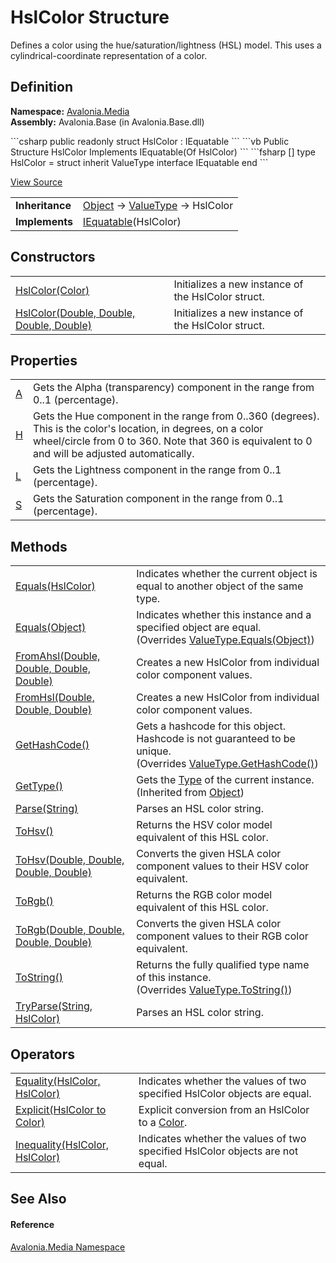 # HslColor Structure


Defines a color using the hue/saturation/lightness (HSL) model. This uses a cylindrical-coordinate representation of a color.



## Definition
**Namespace:** <a href="N_Avalonia_Media">Avalonia.Media</a>  
**Assembly:** Avalonia.Base (in Avalonia.Base.dll)

<Tabs groupId="api-code-preview">
<TabItem value="csharp" label="C#">
```csharp
public readonly struct HslColor : IEquatable<HslColor>
```
</TabItem>
<TabItem value="vb" label="VB">
```vb
Public Structure HslColor
	Implements IEquatable(Of HslColor)
```
</TabItem>
<TabItem value="fsharp" label="F#">
```fsharp
[<SealedAttribute>]
type HslColor = 
    struct
        inherit ValueType
        interface IEquatable<HslColor>
    end
```
</TabItem>
</Tabs>



<a href="https://github.com/AvaloniaUI/Avalonia/tree/master/src/Avalonia.Base/Media/HslColor.cs" title="View the source code">View Source</a>

<table>
<tr><td><strong>Inheritance</strong></td><td><a href="https://learn.microsoft.com/dotnet/api/system.object" target="_blank" rel="noopener noreferrer">Object</a>  →  <a href="https://learn.microsoft.com/dotnet/api/system.valuetype" target="_blank" rel="noopener noreferrer">ValueType</a>  →  HslColor</td></tr>
<tr><td><strong>Implements</strong></td><td><a href="https://learn.microsoft.com/dotnet/api/system.iequatable-1" target="_blank" rel="noopener noreferrer">IEquatable</a>(HslColor)</td></tr>
</table>



## Constructors
<table>
<tr>
<td><a href="M_Avalonia_Media_HslColor__ctor">HslColor(Color)</a></td>
<td>Initializes a new instance of the HslColor struct.</td>
</tr>
<tr>
<td><a href="M_Avalonia_Media_HslColor__ctor_1">HslColor(Double, Double, Double, Double)</a></td>
<td>Initializes a new instance of the HslColor struct.</td>
</tr>
</table>

## Properties
<table>
<tr>
<td><a href="P_Avalonia_Media_HslColor_A">A</a></td>
<td>Gets the Alpha (transparency) component in the range from 0..1 (percentage).</td>
</tr>
<tr>
<td><a href="P_Avalonia_Media_HslColor_H">H</a></td>
<td>Gets the Hue component in the range from 0..360 (degrees). This is the color's location, in degrees, on a color wheel/circle from 0 to 360. Note that 360 is equivalent to 0 and will be adjusted automatically.</td>
</tr>
<tr>
<td><a href="P_Avalonia_Media_HslColor_L">L</a></td>
<td>Gets the Lightness component in the range from 0..1 (percentage).</td>
</tr>
<tr>
<td><a href="P_Avalonia_Media_HslColor_S">S</a></td>
<td>Gets the Saturation component in the range from 0..1 (percentage).</td>
</tr>
</table>

## Methods
<table>
<tr>
<td><a href="M_Avalonia_Media_HslColor_Equals">Equals(HslColor)</a></td>
<td>Indicates whether the current object is equal to another object of the same type.</td>
</tr>
<tr>
<td><a href="M_Avalonia_Media_HslColor_Equals_1">Equals(Object)</a></td>
<td>Indicates whether this instance and a specified object are equal.<br />(Overrides <a href="https://learn.microsoft.com/dotnet/api/system.valuetype.equals" target="_blank" rel="noopener noreferrer">ValueType.Equals(Object)</a>)</td>
</tr>
<tr>
<td><a href="M_Avalonia_Media_HslColor_FromAhsl">FromAhsl(Double, Double, Double, Double)</a></td>
<td>Creates a new HslColor from individual color component values.</td>
</tr>
<tr>
<td><a href="M_Avalonia_Media_HslColor_FromHsl">FromHsl(Double, Double, Double)</a></td>
<td>Creates a new HslColor from individual color component values.</td>
</tr>
<tr>
<td><a href="M_Avalonia_Media_HslColor_GetHashCode">GetHashCode()</a></td>
<td>Gets a hashcode for this object. Hashcode is not guaranteed to be unique.<br />(Overrides <a href="https://learn.microsoft.com/dotnet/api/system.valuetype.gethashcode" target="_blank" rel="noopener noreferrer">ValueType.GetHashCode()</a>)</td>
</tr>
<tr>
<td><a href="https://learn.microsoft.com/dotnet/api/system.object.gettype" target="_blank" rel="noopener noreferrer">GetType()</a></td>
<td>Gets the <a href="https://learn.microsoft.com/dotnet/api/system.type" target="_blank" rel="noopener noreferrer">Type</a> of the current instance.<br />(Inherited from <a href="https://learn.microsoft.com/dotnet/api/system.object" target="_blank" rel="noopener noreferrer">Object</a>)</td>
</tr>
<tr>
<td><a href="M_Avalonia_Media_HslColor_Parse">Parse(String)</a></td>
<td>Parses an HSL color string.</td>
</tr>
<tr>
<td><a href="M_Avalonia_Media_HslColor_ToHsv">ToHsv()</a></td>
<td>Returns the HSV color model equivalent of this HSL color.</td>
</tr>
<tr>
<td><a href="M_Avalonia_Media_HslColor_ToHsv_1">ToHsv(Double, Double, Double, Double)</a></td>
<td>Converts the given HSLA color component values to their HSV color equivalent.</td>
</tr>
<tr>
<td><a href="M_Avalonia_Media_HslColor_ToRgb">ToRgb()</a></td>
<td>Returns the RGB color model equivalent of this HSL color.</td>
</tr>
<tr>
<td><a href="M_Avalonia_Media_HslColor_ToRgb_1">ToRgb(Double, Double, Double, Double)</a></td>
<td>Converts the given HSLA color component values to their RGB color equivalent.</td>
</tr>
<tr>
<td><a href="M_Avalonia_Media_HslColor_ToString">ToString()</a></td>
<td>Returns the fully qualified type name of this instance.<br />(Overrides <a href="https://learn.microsoft.com/dotnet/api/system.valuetype.tostring" target="_blank" rel="noopener noreferrer">ValueType.ToString()</a>)</td>
</tr>
<tr>
<td><a href="M_Avalonia_Media_HslColor_TryParse">TryParse(String, HslColor)</a></td>
<td>Parses an HSL color string.</td>
</tr>
</table>

## Operators
<table>
<tr>
<td><a href="M_Avalonia_Media_HslColor_op_Equality">Equality(HslColor, HslColor)</a></td>
<td>Indicates whether the values of two specified HslColor objects are equal.</td>
</tr>
<tr>
<td><a href="M_Avalonia_Media_HslColor_op_Explicit">Explicit(HslColor to Color)</a></td>
<td>Explicit conversion from an HslColor to a <a href="T_Avalonia_Media_Color">Color</a>.</td>
</tr>
<tr>
<td><a href="M_Avalonia_Media_HslColor_op_Inequality">Inequality(HslColor, HslColor)</a></td>
<td>Indicates whether the values of two specified HslColor objects are not equal.</td>
</tr>
</table>

## See Also


#### Reference
<a href="N_Avalonia_Media">Avalonia.Media Namespace</a>  

